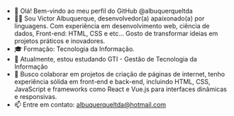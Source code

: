- 👋 Olá! Bem-vindo ao meu perfil do GitHub @albuquerqueltda
- 👨‍💻 Sou Victor Albuquerque, desenvolvedor(a) apaixonado(a) por linguagens. Com experiência em desenvolvimento web, ciência de dados, Front-end: HTML, CSS e etc... Gosto de transformar ideias em projetos práticos e inovadores. 
- 🎓 Formação: Tecnologia da Informação.
- 🌱 Atualmente, estou estudando GTI - Gestão de Tecnologia da Informação
- 👯 Busco colaborar em projetos de criação de páginas de internet, tenho experiência sólida em front-end e back-end, incluindo HTML, CSS, JavaScript e frameworks como React e Vue.js para interfaces dinâmicas e responsivas.
- 📫 Entre em contato: albuquerqueltda@hotmail.com


<!---albuquerqueltda/albuquerqueltda é um repositório ✨ especial ✨ porque seu `README.md` (este arquivo) aparece no seu perfil do GitHub.
Você pode clicar no link Visualizar para ver suas alterações.
--->
